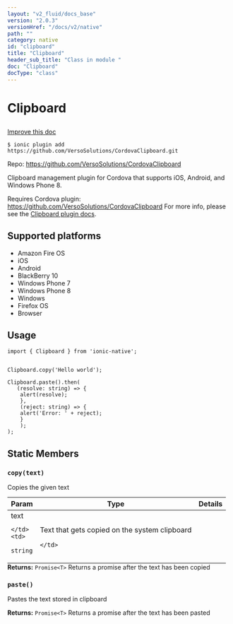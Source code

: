 ```yaml
---
layout: "v2_fluid/docs_base"
version: "2.0.3"
versionHref: "/docs/v2/native"
path: ""
category: native
id: "clipboard"
title: "Clipboard"
header_sub_title: "Class in module "
doc: "Clipboard"
docType: "class"
---
```









<h1 class="api-title">

  
  Clipboard
  

  

  

</h1>

<a class="improve-v2-docs" href="http://github.com/driftyco/ionic-native/edit/master/src/plugins/clipboard.ts#L0">
  Improve this doc
</a>





<!-- decorators -->


<pre><code>$ ionic plugin add https://github.com/VersoSolutions/CordovaClipboard.git</code></pre>
<p>Repo:
  <a href="https://github.com/VersoSolutions/CordovaClipboard">
    https://github.com/VersoSolutions/CordovaClipboard
  </a>
</p>

<!-- description -->

<p>Clipboard management plugin for Cordova that supports iOS, Android, and Windows Phone 8.</p>
<p>Requires Cordova plugin: <a href="https://github.com/VersoSolutions/CordovaClipboard">https://github.com/VersoSolutions/CordovaClipboard</a>
For more info, please see the <a href="https://github.com/VersoSolutions/CordovaClipboard.git">Clipboard plugin docs</a>.</p>


<!-- @platforms tag -->
<h2>Supported platforms</h2>

<ul>
  <li>Amazon Fire OS</li>
  
  <li>iOS</li>
  
  <li>Android</li>
  
  <li>BlackBerry 10</li>
  
  <li>Windows Phone 7</li>
  
  <li>Windows Phone 8</li>
  
  <li>Windows</li>
  
  <li>Firefox OS</li>
  
  <li>Browser</li>
  </ul>

<!-- @platforms tag end -->


<!-- @usage tag -->

<h2>Usage</h2>

<pre><code class="lang-typescript">import { Clipboard } from &#39;ionic-native&#39;;


Clipboard.copy(&#39;Hello world&#39;);

Clipboard.paste().then(
   (resolve: string) =&gt; {
    alert(resolve);
    },
    (reject: string) =&gt; {
    alert(&#39;Error: &#39; + reject);
    }
    );
);
</code></pre>




<!-- @property tags -->
<h2>Static Members</h2>
<div id="copy"></div>
<h3><code>copy(text)</code>
  
</h3>

Copies the given text


<table class="table param-table" style="margin:0;">
  <thead>
  <tr>
    <th>Param</th>
    <th>Type</th>
    <th>Details</th>
  </tr>
  </thead>
  <tbody>
  
  <tr>
    <td>
      text
      
      
    </td>
    <td>
      
<code>string</code>
    </td>
    <td>
      <p>Text that gets copied on the system clipboard</p>

      
    </td>
  </tr>
  
  </tbody>
</table>





<div class="return-value" markdown="1">
  <i class="icon ion-arrow-return-left"></i>
  <b>Returns:</b> 
<code>Promise&lt;T&gt;</code> Returns a promise after the text has been copied
</div>



<div id="paste"></div>
<h3><code>paste()</code>
  
</h3>

Pastes the text stored in clipboard






<div class="return-value" markdown="1">
  <i class="icon ion-arrow-return-left"></i>
  <b>Returns:</b> 
<code>Promise&lt;T&gt;</code> Returns a promise after the text has been pasted
</div>




<!-- methods on the class -->

<!-- related link --><!-- end content block -->


<!-- end body block -->

